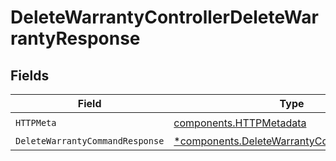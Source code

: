 # DeleteWarrantyControllerDeleteWarrantyResponse


## Fields

| Field                                                                                                 | Type                                                                                                  | Required                                                                                              | Description                                                                                           |
| ----------------------------------------------------------------------------------------------------- | ----------------------------------------------------------------------------------------------------- | ----------------------------------------------------------------------------------------------------- | ----------------------------------------------------------------------------------------------------- |
| `HTTPMeta`                                                                                            | [components.HTTPMetadata](../../models/components/httpmetadata.md)                                    | :heavy_check_mark:                                                                                    | N/A                                                                                                   |
| `DeleteWarrantyCommandResponse`                                                                       | [*components.DeleteWarrantyCommandResponse](../../models/components/deletewarrantycommandresponse.md) | :heavy_minus_sign:                                                                                    | N/A                                                                                                   |